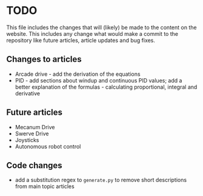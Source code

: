 # TODO
This file includes the changes that will (likely) be made to the content on the website. This includes any change what would make a commit to the repository like future articles, article updates and bug fixes.


## Changes to articles
- Arcade drive - add the derivation of the equations
- PID - add sections about windup and continuous PID values; add a better explanation of the formulas - calculating proportional, integral and derivative


## Future articles
- Mecanum Drive
- Swerve Drive
- Joysticks
- Autonomous robot control


## Code changes
- add a substitution regex to `generate.py` to remove short descriptions from main topic articles
